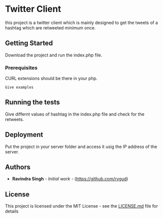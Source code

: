 # Twitter Client 

this project is a twitter client which is mainly designed to get the tweets of a hashtag which are retweeted minimum once.

## Getting Started

Download the project and run the index.php file.

### Prerequisites

CURL extensions should be there in your php.

```
Give examples
```

## Running the tests

Give differnt values of hashtag in the index.php file and check for the retweets.


## Deployment

Put the project in your server folder and access it usig the IP address of the server.


## Authors

* **Ravindra Singh** - *Initial work* - (https://github.com/rvgud)

## License


This project is licensed under the MIT License - see the [LICENSE.md](LICENSE.md) file for details

